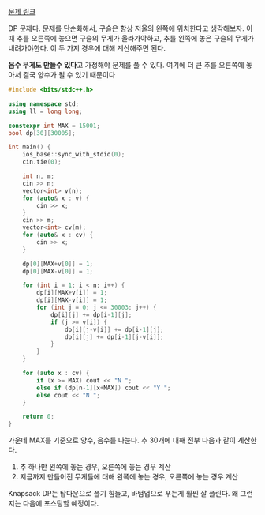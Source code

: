 
[문제 링크](https://www.acmicpc.net/problem/2629)

DP 문제다.
문제를 단순화해서, 구슬은 항상 저울의 왼쪽에 위치한다고 생각해보자.
이 때 추를 오른쪽에 놓으면 구슬의 무게가 올라가야하고, 추를 왼쪽에 놓은 구슬의 무게가 내려가야한다. 이 두 가지 경우에 대해 계산해주면 된다.

**음수 무게도 만들수 있다**고 가정해야 문제를 풀 수 있다. 여기에 더 큰 추를 오른쪽에 놓아서 결국 양수가 될 수 있기 때문이다


```cpp
#include <bits/stdc++.h>

using namespace std;
using ll = long long;

constexpr int MAX = 15001;
bool dp[30][30005];

int main() {
    ios_base::sync_with_stdio(0);
    cin.tie(0);

    int n, m;
    cin >> n;
    vector<int> v(n);
    for (auto& x : v) {
        cin >> x;
    }
    cin >> m;
    vector<int> cv(m);
    for (auto& x : cv) {
        cin >> x;
    }

    dp[0][MAX+v[0]] = 1;
    dp[0][MAX-v[0]] = 1;

    for (int i = 1; i < n; i++) {
        dp[i][MAX+v[i]] = 1;
        dp[i][MAX-v[i]] = 1;
        for (int j = 0; j <= 30003; j++) {
            dp[i][j] += dp[i-1][j];
            if (j >= v[i]) {
                dp[i][j-v[i]] += dp[i-1][j];
                dp[i][j] += dp[i-1][j-v[i]];
            }
        }
    }

    for (auto x : cv) {
        if (x >= MAX) cout << "N ";
        else if (dp[n-1][x+MAX]) cout << "Y ";
        else cout << "N ";
    }

    return 0;
}
```

가운데 MAX를 기준으로 양수, 음수를 나눈다. 
추 30개에 대해 전부 다음과 같이 계산한다. 
1. 추 하나만 왼쪽에 놓는 경우, 오른쪽에 놓는 경우 계산
2. 지금까지 만들어진 무게들에 대해 왼쪽에 놓는 경우, 오른쪽에 놓는 경우 계산

Knapsack DP는 탑다운으로 풀기 힘들고, 바텀업으로 푸는게 훨씬 잘 풀린다.
왜 그런지는 다음에 포스팅할 예정이다. 